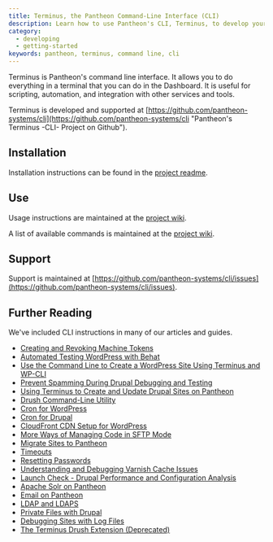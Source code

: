 ```yaml
---
title: Terminus, the Pantheon Command-Line Interface (CLI)
description: Learn how to use Pantheon's CLI, Terminus, to develop your sites from the command line.
category:
  - developing
  - getting-started
keywords: pantheon, terminus, command line, cli
---
```

Terminus is Pantheon's command line interface. It allows you to do everything in a terminal that you can do in the Dashboard. It is useful for scripting, automation, and integration with other services and tools.

Terminus is developed and supported at [https://github.com/pantheon-systems/cli](https://github.com/pantheon-systems/cli "Pantheon's Terminus -CLI- Project on Github").

## Installation
Installation instructions can be found in the [project readme](https://github.com/pantheon-systems/cli#installation "Pantheon CLI readme, installation page on Github").

## Use
Usage instructions are maintained at the [project wiki](https://github.com/pantheon-systems/cli/wiki/Usage "Pantheon CLI wiki, usage page on Github").

A list of available commands is maintained at the [project wiki](https://github.com/pantheon-systems/cli/wiki/Available-Commands "Pantheon CLI wiki, commands page on Github").

## Support
Support is maintained at [https://github.com/pantheon-systems/cli/issues](https://github.com/pantheon-systems/cli/issues).

## Further Reading
We've included CLI instructions in many of our articles and guides.

- [Creating and Revoking Machine Tokens](/docs/articles/local/cli/machine-tokens/)
- [Automated Testing WordPress with Behat](/docs/guides/automated-testing-wordpress-behat/)
- [Use the Command Line to Create a WordPress Site Using Terminus and WP-CLI](/docs/guides/create-a-wordpress-site-from-the-commandline-with-terminus-and-wp-cli/)
- [Prevent Spamming During Drupal Debugging and Testing](/docs/guides/rerouting-outbound-email/)
- [Using Terminus to Create and Update Drupal Sites on Pantheon](/docs/guides/terminus-drupal-site-management/)
- [Drush Command-Line Utility](/docs/articles/local/drupal-drush-command-line-utility/)
- [Cron for WordPress](/docs/articles/wordpress/cron-for-wordpress/)
- [Cron for Drupal](/docs/articles/drupal/cron/)
- [CloudFront CDN Setup for WordPress](/docs/articles/wordpress/cloudFront-setup-for-wordpress/)
- [More Ways of Managing Code in SFTP Mode](/docs/articles/sites/code/more-ways-of-managing-code-in-sftp-mode/)
- [Migrate Sites to Pantheon](/docs/articles/sites/migrate/)
- [Timeouts](/docs/articles/sites/timeouts/)
- [Resetting Passwords](/docs/articles/sites/resetting-passwords/)
- [Understanding and Debugging Varnish Cache Issues](/docs/articles/sites/varnish/debugging-cache/)
- [Launch Check - Drupal Performance and Configuration Analysis](/docs/articles/drupal/launch-check-drupal-performance-and-configuration-analysis/)
- [Apache Solr on Pantheon](/docs/articles/sites/apache-solr)
- [Email on Pantheon](/docs/articles/sites/code/email)
- [LDAP and LDAPS](/docs/articles/sites/code/ldap-and-ldaps)
- [Private Files with Drupal](/docs/articles/sites/private-files)
- [Debugging Sites with Log Files](/docs/articles/sites/logs/debugging-sites-with-log-files)
- [The Terminus Drush Extension (Deprecated)](/docs/articles/local/terminus-the-pantheon-command-line-interface/)
